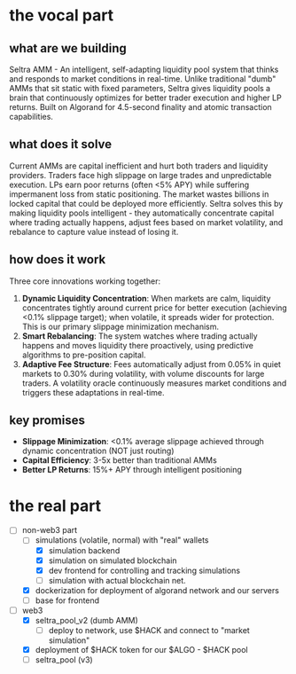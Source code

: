 # the vocal part

## what are we building
Seltra AMM - An intelligent, self-adapting liquidity pool system that thinks and responds to market conditions in real-time. Unlike traditional "dumb" AMMs that sit static with fixed parameters, Seltra gives liquidity pools a brain that continuously optimizes for better trader execution and higher LP returns. Built on Algorand for 4.5-second finality and atomic transaction capabilities.

## what does it solve
Current AMMs are capital inefficient and hurt both traders and liquidity providers. Traders face high slippage on large trades and unpredictable execution. LPs earn poor returns (often <5% APY) while suffering impermanent loss from static positioning. The market wastes billions in locked capital that could be deployed more efficiently. Seltra solves this by making liquidity pools intelligent - they automatically concentrate capital where trading actually happens, adjust fees based on market volatility, and rebalance to capture value instead of losing it.

## how does it work
Three core innovations working together:
1. **Dynamic Liquidity Concentration**: When markets are calm, liquidity concentrates tightly around current price for better execution (achieving <0.1% slippage target); when volatile, it spreads wider for protection. This is our primary slippage minimization mechanism.
2. **Smart Rebalancing**: The system watches where trading actually happens and moves liquidity there proactively, using predictive algorithms to pre-position capital.
3. **Adaptive Fee Structure**: Fees automatically adjust from 0.05% in quiet markets to 0.30% during volatility, with volume discounts for large traders. A volatility oracle continuously measures market conditions and triggers these adaptations in real-time.

## key promises
- **Slippage Minimization**: <0.1% average slippage achieved through dynamic concentration (NOT just routing)
- **Capital Efficiency**: 3-5x better than traditional AMMs
- **Better LP Returns**: 15%+ APY through intelligent positioning

# the real part

- [ ] non-web3 part
    - [ ] simulations (volatile, normal) with "real" wallets
        - [x] simulation backend
        - [x] simulation on simulated blockchain
        - [x] dev frontend for controlling and tracking simulations
        - [ ] simulation with actual blockchain net.
    - [x] dockerization for deployment of algorand network and our servers
    - [ ] base for frontend
- [ ] web3
    - [x] seltra_pool_v2 (dumb AMM)
        - [ ] deploy to network, use $HACK and connect to "market simulation"
    - [x] deployment of $HACK token for our $ALGO - $HACK pool
    - [ ] seltra_pool (v3)